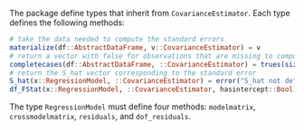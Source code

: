 
The package define types that inherit from `CovarianceEstimator`. Each type defines the following methods: 
```julia
# take the data needed to compute the standard errors
materialize(df::AbstractDataFrame, v::CovarianceEstimator) = v
# return a vector with false for observations that are missing to compute the standard error
completecases(df::AbstractDataFrame, ::CovarianceEstimator) = trues(size(df, 1))
# return the S_hat vector corresponding to the standard error
S_hat(x::RegressionModel, ::CovarianceEstimator) = error("S_hat not defined for this type")
df_FStat(x::RegressionModel, ::CovarianceEstimator, hasintercept::Bool) = dof_residual(x) - hasintercept
```

The type `RegressionModel` must define four methods: `modelmatrix`, `crossmodelmatrix`, `residuals`, and `dof_residuals`.




